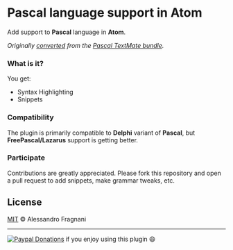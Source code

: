 # Pascal language support in Atom

Add support to **Pascal** language in **Atom**.

_Originally [converted](http://atom.io/docs/latest/converting-a-text-mate-bundle)
from the [Pascal TextMate bundle](https://github.com/textmate/pascal.tmbundle)._

### What is it?

You get:

* Syntax Highlighting
* Snippets

### Compatibility

The plugin is primarily compatible to **Delphi** variant of **Pascal**, but **FreePascal/Lazarus** support is getting better.

### Participate

Contributions are greatly appreciated. Please fork this repository and open a pull request to add snippets, make grammar tweaks, etc.

## License

[MIT](LICENSE.md) &copy; Alessandro Fragnani

---

[![Paypal Donations](https://www.paypalobjects.com/en_US/i/btn/btn_donate_SM.gif)](https://www.paypal.com/cgi-bin/webscr?cmd=_donations&business=EP57F3B6FXKTU&lc=US&item_name=Alessandro%20Fragnani&item_number=atom%20plugins&currency_code=USD&bn=PP%2dDonationsBF%3abtn_donateCC_LG%2egif%3aNonHosted) if you enjoy using this plugin :smile:
